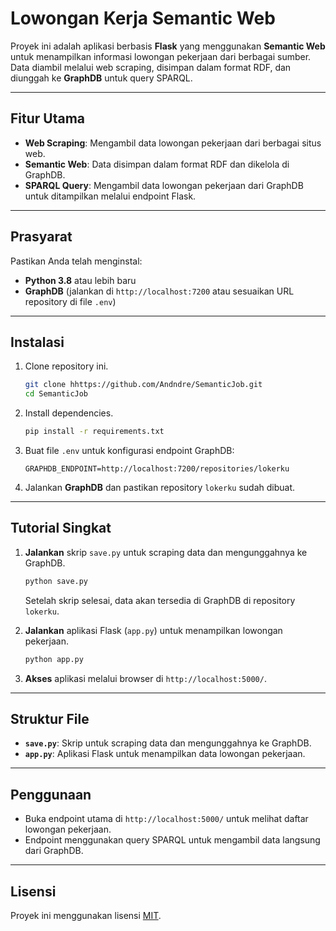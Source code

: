 # Lowongan Kerja Semantic Web

Proyek ini adalah aplikasi berbasis **Flask** yang menggunakan **Semantic Web** untuk menampilkan informasi lowongan pekerjaan dari berbagai sumber. Data diambil melalui web scraping, disimpan dalam format RDF, dan diunggah ke **GraphDB** untuk query SPARQL.

---

## Fitur Utama
- **Web Scraping**: Mengambil data lowongan pekerjaan dari berbagai situs web.
- **Semantic Web**: Data disimpan dalam format RDF dan dikelola di GraphDB.
- **SPARQL Query**: Mengambil data lowongan pekerjaan dari GraphDB untuk ditampilkan melalui endpoint Flask.

---

## Prasyarat
Pastikan Anda telah menginstal:
- **Python 3.8** atau lebih baru
- **GraphDB** (jalankan di `http://localhost:7200` atau sesuaikan URL repository di file `.env`)

---

## Instalasi

1. Clone repository ini.
    ```bash
    git clone hhttps://github.com/Andndre/SemanticJob.git
    cd SemanticJob
    ```

2. Install dependencies.
    ```bash
    pip install -r requirements.txt
    ```

3. Buat file `.env` untuk konfigurasi endpoint GraphDB:
    ```plaintext
    GRAPHDB_ENDPOINT=http://localhost:7200/repositories/lokerku
    ```

4. Jalankan **GraphDB** dan pastikan repository `lokerku` sudah dibuat.

---

## Tutorial Singkat

1. **Jalankan** skrip `save.py` untuk scraping data dan mengunggahnya ke GraphDB.
    ```bash
    python save.py
    ```

    Setelah skrip selesai, data akan tersedia di GraphDB di repository `lokerku`.

2. **Jalankan** aplikasi Flask (`app.py`) untuk menampilkan lowongan pekerjaan.
    ```bash
    python app.py
    ```

3. **Akses** aplikasi melalui browser di `http://localhost:5000/`.

---

## Struktur File
- **`save.py`**: Skrip untuk scraping data dan mengunggahnya ke GraphDB.
- **`app.py`**: Aplikasi Flask untuk menampilkan data lowongan pekerjaan.

---

## Penggunaan

- Buka endpoint utama di `http://localhost:5000/` untuk melihat daftar lowongan pekerjaan.
- Endpoint menggunakan query SPARQL untuk mengambil data langsung dari GraphDB.

---

## Lisensi
Proyek ini menggunakan lisensi [MIT](https://opensource.org/licenses/MIT).

